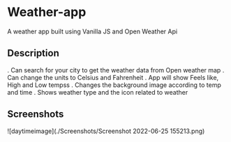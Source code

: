 # Weather-app
A weather app built using Vanilla JS and Open Weather Api

## Description
. Can search for your city to get the weather data from Open weather map
. Can change the units to Celsius and Fahrenheit
. App will show Feels like, High and Low tempss
. Changes the background image according to temp and time
. Shows weather type and the icon related to weather

## Screenshots
![daytimeimage](./Screenshots/Screenshot 2022-06-25 155213.png)
